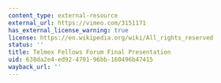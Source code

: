 ```yaml
---
content_type: external-resource
external_url: https://vimeo.com/3151171
has_external_license_warning: true
license: https://en.wikipedia.org/wiki/All_rights_reserved
status: ''
title: Telmex Fellows Forum Final Presentation
uid: 638da2e4-ed92-4701-96bb-160496b47415
wayback_url: ''
---
```

